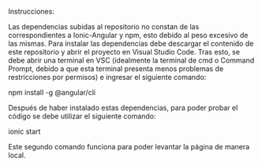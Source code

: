 Instrucciones:

Las dependencias subidas al repositorio no constan de las correspondientes a Ionic-Angular y npm, esto debido al peso excesivo de las mismas.
Para instalar las dependencias debe descargar el contenido de este repositorio y abrir el proyecto en Visual Studio Code.
Tras esto, se debe abrir una terminal en VSC (idealmente la terminal de cmd o Command Prompt, debido a que esta terminal presenta menos problemas de restricciones por permisos)
e ingresar el siguiente comando:

npm install -g @angular/cli

Después de haber instalado estas dependencias, para poder probar el código se debe utilizar el siguiente comando:

ionic start

Este segundo comando funciona para poder levantar la página de manera local.
